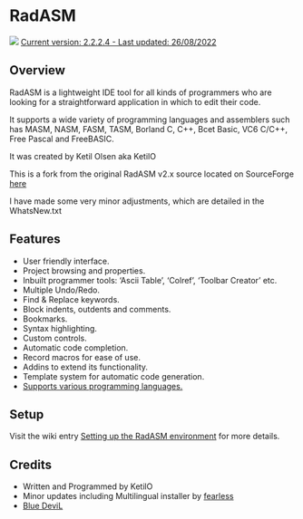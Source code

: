 # RadASM

![](https://github.com/mrfearless/RadASM2/blob/master/Res/RadAsm.png) [Current version: 2.2.2.4 - Last updated: 26/08/2022](https://github.com/mrfearless/RadASM2/releases/latest)

## Overview

RadASM is a lightweight IDE tool for all kinds of programmers who are looking for a straightforward application in which to edit their code.

It supports a wide variety of programming languages and assemblers such has MASM, NASM, FASM, TASM, Borland C, C++, Bcet Basic, VC6 C/C++, Free Pascal and FreeBASIC.

It was created by Ketil Olsen aka KetilO

This is a fork from the original RadASM v2.x source located on SourceForge [here](https://sourceforge.net/p/fbedit/code/2014/tree/)

I have made some very minor adjustments, which are detailed in the WhatsNew.txt


## Features
* User friendly interface.
* Project browsing and properties.
* Inbuilt programmer tools: ‘Ascii Table’, ‘Colref’, ‘Toolbar Creator’ etc.
* Multiple Undo/Redo.
* Find & Replace keywords.
* Block indents, outdents and comments.
* Bookmarks.
* Syntax highlighting.
* Custom controls.
* Automatic code completion.
* Record macros for ease of use.
* Addins to extend its functionality.
* Template system for automatic code generation.
* [Supports various programming languages.](https://github.com/mrfearless/RadASM2/wiki/Supported-Programming-Languages)


## Setup
Visit the wiki entry [Setting up the RadASM environment](https://github.com/mrfearless/RadASM2/wiki/Setting-up-the-RadASM-environment) for more details.


## Credits
* Written and Programmed by KetilO
* Minor updates including Multilingual installer by [fearless](https://github.com/mrfearless)
* [Blue DeviL](https://github.com/blue-devil)

